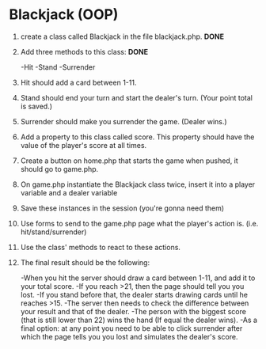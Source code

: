# **Blackjack (OOP)**
1.  create a class called Blackjack in the file blackjack.php. **DONE**
2.  Add three methods to this class: **DONE**
   
    -Hit
    -Stand
    -Surrender

3.  Hit should add a card between 1-11.
4.  Stand should end your turn and start the dealer's turn. (Your point total is saved.)
5.  Surrender should make you surrender the game. (Dealer wins.)
6.  Add a property to this class called score. This property should have the value of the player's score at all times.
7.  Create a button on home.php that starts the game when pushed, it should go to game.php.
8.  On game.php instantiate the Blackjack class twice, insert it into a player variable and a dealer variable
9.  Save these instances in the session (you're gonna need them)
10. Use forms to send to the game.php page what the player's action is. (i.e. hit/stand/surrender)
11. Use the class' methods to react to these actions.
12. The final result should be the following:

    -When you hit the server should draw a card between 1-11, and add it to your total score.
    -If you reach >21, then the page should tell you you lost.
    -If you stand before that, the dealer starts drawing cards until he reaches >15.
    -The server then needs to check the difference between your result and that of the dealer.
    -The person with the biggest score (that is still lower than 22) wins the hand (If equal the dealer wins).
    -As a final option: at any point you need to be able to click surrender after which the page tells you you lost and simulates the dealer's score.